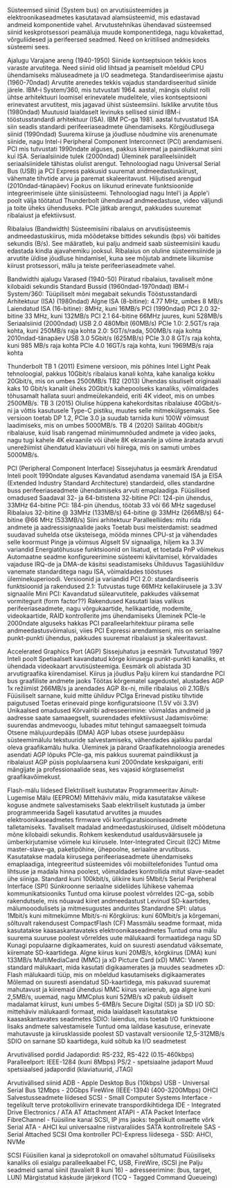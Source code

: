 Süsteemsed siinid (System bus)
	on arvutisüsteemides ja elektroonikaseadmetes kasutatavad alamsüsteemid, mis edastavad andmeid komponentide vahel. Arvutustehnikas ühendavad süsteemsed siinid keskprotsessori peamäluja muude komponentidega, nagu kõvakettad, võrguliidesed ja perifeersed seadmed. Need on kriitilised andmesideks süsteemi sees.

Ajalugu
	Varajane areng (1940-1950)
		Siinide kontseptsioon tekkis koos varaste arvutitega. Need siinid olid lihtsad ja peamiselt mõeldud CPU ühendamiseks mäluseadmete ja I/O seadmetega.
	Standardiseerimise ajastu (1960-70ndad)
		Arvutite arenedes tekkis vajadus standardiseeritud siinide järele. IBM-i System/360, mis tutvustati 1964. aastal, mängis olulist rolli ühtse arhitektuuri loomisel erinevatele mudelitele, viies kontseptsiooni erinevatest arvutitest, mis jagavad ühist süsteemsiini.
	Isiklike arvutite tõus (1980ndad)
		Muutusid laialdaselt levinuks sellised siinid IBM-i tööstusstandardi arhitektuur (ISA). IBM PC-ga 1981. aastal tutvustatud ISA siin seadis standardi perifeeriaseadmete ühendamiseks.
	Kõrgjõudlusega siinid (1990ndad)
		Suurema kiiruse ja jõudluse nõudmine viis arenenumate siinide, nagu Intel-i Peripheral Component Interconnect (PCI) arendamiseni. PCI mis tutvustati 1990ndate alguses, pakkus kiiremat ja paindlikkumat siini kui ISA.
	Seriaalsiinide tulek (2000ndad)
		Üleminek paralleelsiinidelt seriaalsiinidele tähistas olulist arengut. Tehnoloogiad nagu Universal Serial Bus (USB) ja PCI Express pakkusid suuremat andmeedastuskiirust, vähemate tihvtide arvu ja paremat skaleeritavust.
	Hiljutised arengud (2010ndad-tänapäev)
		Fookus on liikunud erinevate funktsioonide integreerimisele ühte siinisüsteemi. Tehnoloogiad nagu Intel'i ja Apple'i poolt välja töötatud Thunderbolt ühendavad andmeedastuse, video väljundi ja toite üheks ühenduseks. PCIe jätkab arengut, pakkudes suuremat ribalaiust ja efektiivsust.

Ribalaius (Bandwidth)
	Süsteemisiini ribalaius on arvutisüsteemis andmeedastuskiirus, mida mõõdetakse bittides sekundis (bps) või baitides sekundis (B/s). See määratleb, kui palju andmeid saab süsteemisiini kaudu edastada kindla ajavahemiku jooksul. Ribalaius on oluline süsteemsiinide ja arvutite üldise jõudluse hindamisel, kuna see mõjutab andmete liikumise kiirust protsessori, mälu ja teiste perifeeriaseadmete vahel.

Bandwidthi ajalugu
	Varased (1940-50)
		Piiratud ribalaius, tavaliselt mõne kilobaidi sekundis
		Standard Bussid (1960ndad-1970ndad)
	IBM-i System/360: Tüüpiliselt mõni megabait sekundis
	Tööstusstandardi Arhitektuur (ISA) (1980ndad)
		Algne ISA (8-bitine): 4.77 MHz, umbes 8 MB/s
		Laiendatud ISA (16-bitine): 8MHz, kuni 16MB/s
	PCI (1990ndad)
		PCI 2.0 32-bitine 33 MHz, kuni 132MB/s
		PCI 2.1 64-bitine 66MHz juures, kuni 528MB/s
		Seriaalsiinid (2000ndad)
	USB 2.0 480Mbit (60MB/s)
		PCIe 1.0: 2.5GT/s raja kohta, kuni 250MB/s raja kohta
		2.0: 5GT/s/rada, 500MB/s raja kohta
		2010ndad-tänapäev
	USB 3.0 5Gbit/s (625MB/s)
		PCIe 3.0 8 GT/s raja kohta, kuni 985 MB/s raja kohta
		PCIe 4.0 16GT/s raja kohta, kuni 1969MB/s raja kohta

Thunderbolt
	TB 1 (2011)
		Esimene versioon, mis põhines Intel Light Peak tehnoloogial, pakkus 10Gbit/s ribalaius kanali kohta, kahe kanaliga kokku 20Gbit/s, mis on umbes 2500MB/s
	TB2 (2013)
		Ühendas sisuliselt originaali kaks 10 Gbit/s kanalit üheks 20Gbit/s kahepoolseks kanaliks,  võimaldades tõhusamalt hallata suuri andmeülekandeid, eriti 4K videot, mis on umbes 2500MB/s.
	TB 3 (2015)
		Olulise hüppena kahekordsitas ribalaiuse 40Gbit/s-ni ja võttis kasutusele Type-C pistiku, muutes selle mitmekülgsemaks. See versioon toetab DP 1.2, PCIe 3.0 ja suudab tarnida kuni 100W võimsust laadimiseks, mis on umbes 5000MB/s.
	TB 4 (2020)
		Säilitab 40Gbit/s ribalaiuse, kuid lisab rangemad miinimumnõuded andmete ja video jaoks, nagu tugi kahele 4K ekraanile või ühele 8K ekraanile ja võime äratada arvuti unerežiimist ühendatud klaviatuuri või hiirega, mis on samuti umbes 5000MB/s.

PCI (Peripheral Component Interface)
	Sissejuhatus ja eesmärk
		Arendatud Inteli poolt 1990ndate alguses
		Kavandatud asendama vanemaid ISA ja EISA (Extended Industry Standard Architecture) standardeid, olles standardne buss perifeeriaseadmete ühendamiseks arvuti emaplaadiga.
	Füüsilised omadused
		Saadaval 32- ja 64-bitistena
			32-bitine PCI: 124-pin ühendus, 33MHz
			64-bitine PCI: 184-pin ühendus, töötab 33 või 66 MHz sagedusel
	Ribalaius
		32-bitine @ 33MHz (133MB/s)
		64-bitine @ 33MHz (266MB/s)
		64-bitine @66 MHz (533MB/s)
	Siini arhitektuur
		Paralleelliides: mitu rida andmete ja aadressisignaalide jaoks
		Toetab busi meisterdamist: seadmed suudavad suhelda otse üksteisega, mööda minnes CPU-st ja vähendades selle koormust
	Pinge ja võimsus
		Algselt 5V signaaliga, hiljem ka 3.3V variandid
		Energiatõhususe funktsioonid on lisatud, et toetada 
	PnP võimekus
		Automaatne seadme konfigureerimine süsteemi käivitamisel, kõrvaldades vajaduse IRQ-de ja DMA-de käsitsi seadistamiseks
	Ühilduvus
		Tagasiühilduv vanemate standarditega nagu ISA, võimaldades tööstuses üleminekuperioodi.
	Versioonid ja variandid
		PCI 2.0: standardiseeris funktsioonid ja rakendused
		2.1: Tutvustas tuge 66MHz kellakiirusele ja 3.3V signaalile
		Mini PCI:	Kavandatud sülearvutitele, pakkudes väiksemat vormitegurit (form factor??)
	Rakendused
		Kasutati laias valikus perifeeriaseadmete, nagu võrgukaartide, helikaartide, modemite, videokaartide, RAID kontrollerite jms ühendamiseks
	Üleminek PCIe-le
		2000ndate alguseks hakkas PCI paralleelarhitektuur piirama selle andmeedastusvõimalusi, viies PCI Expressi arendamiseni, mis on seriaalne punkt-punkti ühendus, pakkudes suuremat ribalaiust ja skaleeritavust.

Accelerated Graphics Port (AGP)
	Sissejuhatus ja eesmärk
		Tutvustatud 1997 Inteli poolt
		Spetiaalselt kavandatud kõrge kiirusega punkt-punkti kanaliks, et ühendada videokaart arvutisüsteemiga.
		Eesmärk oli abistada 3D arvutigraafika kiirendamisel.
	Kiirus ja jõudlus
		Palju kiirem kui standardne PCI bus graafiliste andmete jaoks
		Töötas kõrgematel sagedustel, alustades AGP 1x režiimist 266MB/s ja arendades AGP 8x-ni, mille ribalaius oli 2.1GB/s
	Füüsiliselt sarnane, kuid mitte ühilduv PCIga
		Erinevad pistiku tihvtide paigutused
		Toetas erinevaid pinge konfiguratsioone (1.5V või 3.3V)
	Unikaalsed omadused
		Kõrvalribi adresseerimine: võimaldas andmeid ja aadresse saate samaaegselt, suurendades efektiivsust
		Jadamisvõime: suurendas andmevoogu, lubades mitut tehingut samaaegselt toimuda
	Otsene mälujuurdepääs (DMA)
		AGP lubas otsese juurdepääsu süsteemimälulu tekstuuride salvestamiseks, vähendades ajalikku pardal oleva graafikamälu hulka.
	Üleminek ja pärand
		Graafikatehnoloogia arenedes asendati AGP lõpuks PCIe-ga, mis pakkus suuremat paindlikkust ja ribalaiust
		AGP püsis poplulaarsena kuni 2000ndate keskpaigani, eriti mängijate ja professionaalide seas, kes vajasid kõrgtasemelist graafikavõimekust.

Flash-mälu liidesed
	Elektriliselt kustutatav Programmeeritav Ainult-Lugemise Mälu (EEPROM)
		Mittehäviv mälu, mida kasutatakse väikese koguse andmete salvestamiseks
		Saab elektriliselt kustutada ja ümber programmeerida
		Sageli kasutatud arvutites ja muudes elektroonikaseadmetes firmware või konfiguratsiooniseadmete talletamiseks.
	Tavaliselt madalad andmeedastuskiirused, üldiselt mõõdetuna mõne kilobaidi sekundis.
	Rohkem keskendutud usaldusväärsusele ja ümberkirjutamise võimele kui kiirusele.
	Inter-Integrated Circuit (I2C)
		Mitme master-slave-ga, paketipõhine, ühepoolne, seriaalne arvutibuss.
		Kasutatakse madala kiirusega perifeeriaseadmete ühendamiseks emaplaadiga, integreeritud süsteemides või mobiiltelefonides
		Tuntud oma lihtsuse ja madala hinna poolest, võimaldades kontrollida mitut slave-seadet ühe siiniga.
		Standard kuni 100kbit/s, ülikiire kuni 5Mbit/s
	Serial Peripheral Interface (SPI)
		Sünkroonne seriaalne sideliides lühikese vahemaa kommunikatsiooniks
		Tuntud oma kiiruse poolest võrreldes I2C-ga, sobib rakendutsele, mis nõuavad kiiret andmeedastust
		Levinud SD-kaartides, mälumooodulisets ja mitmesugustes andurites
		Standardne SPI: ulatus 1Mbit/s kuni mitmekümne Mbit/s-ni
		Kõrgkiirus: kuni 60Mbit/s ja kõrgemani, sõltuvalt rakendusest
	CompactFlash (CF)
		Massmälu seadme formaat, mida kasutatakse kaasaskantavateks elektroonikaseadmetes
		Tuntud oma mälu suurema suuruse poolest võrreldes uute mälukaardi formaatidega nagu SD
		Kunagi populaarne digikaamerates, kuid on suuresti asendatud väiksemate, kiiremate SD-kaartidega.
		Algne kiirus kuni 20MB/s, kõrgkiirus (DMA) kuni 133MB/s
	MultiMediaCard (MMC) ja xD Picture Card (xD)
		MMC: Vanem standard mälukaart, mida kasutati digikaamerates ja muudes seadmetes
		xD: Flash mälukaardi tüüp, mis on mõeldud kasutamiseks digikaamerates
		Mõlemad on suuresti asendatud SD-kaartidega, mis pakuvad suuremat mahutavust ja kiiremaid ühendusi
		MMC kiirus varieerub, aga algne kuni 2,5MB/s, uuemad, nagu MMCplus kuni 52MB/s
		xD pakub üldiselt madalamat kiirust, kuni umbes 5-6MB/s
	Secure Digital (SD) ja SD I/O
		SD: mittehäviv mälukaardi formaat, mida laialdaselt kasutatakse kaasaskantavates seadmetes
		SDIO: laiendus, mis toetab I/O funktsioone lisaks andmete salvestamisele
		Tuntud oma laildase kasutuse, erinevate mahutavuste ja kiirusklasside poolest
		SD vastavalt versioonile 12,5-312MB/s
		SDIO on sarnane SD kaartidega, kuid sõltub ka I/O seadmetest

Arvutivälised pordid
	Jadapordid: RS-232, RS-422 (0.15-460kbps)
	Paralleelport: IEEE-1284 (kuni 8Mbps)
	PS/2 - spetsiaalne jadaport
	Muud spetsiaalsed jadapordid (klaviatuurid, JTAG)

Arvutivälised siinid
	ADB - Apple Desktop Bus (10kbps)
	USB - Universal Serial Bus
		12Mbps - 20Gbps
	FireWire (IEEE-1394) (400-3200Mbps)
	OHCI
Salvestusseadmete liidesed
	SCSI - Small Computer Systems Interface - tegelikult terve protokollivirn erinevate transpordikihtidega
	IDE - Integrated Drive Electronics / ATA AT Attachment
	ATAPI - ATA Packet Interface
	FibreChannel - füüsiline kanal SCSI, IP jms jaoks: tegelikult omaette võrk
	Serial ATA - AHCI kui universaalne riistvaraliides SATA kontrollreitele
	SAS - Serial Attached SCSI
	Oma kontroller PCI-Express liidesega - SSD: AHCI, NVMe

SCSI
	Füüsilien kanal ja sideprotokoll on omavahel sõltumatud
	Füüsiliseks kanaliks oli esialgu paralleelkaabel
	FC, USB, FireWire, iSCSI jne
	Palju seadmeid samal siinil (tavalielt 8 kuni 16) - adresseerimine: (bus, target, LUN)
	Märgistatud käskude järjekord (TCQ - Tagged Command Queueing)
